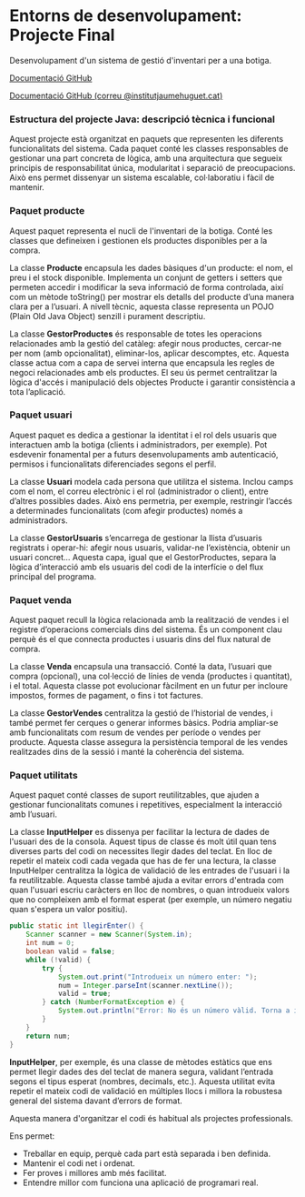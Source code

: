 # Entorns de desenvolupament: Projecte Final
Desenvolupament d'un sistema de gestió d'inventari per a una botiga.

[Documentació GitHub](https://docs.google.com/document/d/1gnoBHRnmVD7wAUJRrw6KIS9-iOtTpAS_Pd4XK2D7rCQ/edit?usp=sharing "Documentación GitHub")

[Documentació GitHub (correu @institutjaumehuguet.cat)](https://docs.google.com/document/d/1VG1L9SKpDAiFMKlEdNU4IHNOrJPr7NskyvFRyqznFXQ/edit?usp=sharing "Documentació GitHub")

### **Estructura del projecte Java: descripció tècnica i funcional**
Aquest projecte està organitzat en paquets que representen les diferents funcionalitats del sistema. Cada paquet conté les classes responsables de gestionar una part concreta de lògica, amb una arquitectura que segueix principis de responsabilitat única, modularitat i separació de preocupacions. Això ens permet dissenyar un sistema escalable, col·laboratiu i fàcil de mantenir.

### Paquet producte

Aquest paquet representa el nucli de l'inventari de la botiga. Conté les classes que defineixen i gestionen els productes disponibles per a la compra.

La classe **Producte** encapsula les dades bàsiques d'un producte: el nom, el preu i el stock disponible. Implementa un conjunt de getters i setters que permeten accedir i modificar la seva informació de forma controlada, així com un mètode toString() per mostrar els detalls del producte d’una manera clara per a l’usuari. A nivell tècnic, aquesta classe representa un POJO (Plain Old Java Object) senzill i purament descriptiu.

La classe **GestorProductes** és responsable de totes les operacions relacionades amb la gestió del catàleg: afegir nous productes, cercar-ne per nom (amb opcionalitat), eliminar-los, aplicar descomptes, etc. Aquesta classe actua com a capa de servei interna que encapsula les regles de negoci relacionades amb els productes. El seu ús permet centralitzar la lògica d'accés i manipulació dels objectes Producte i garantir consistència a tota l’aplicació.

### Paquet usuari

Aquest paquet es dedica a gestionar la identitat i el rol dels usuaris que interactuen amb la botiga (clients i administradors, per exemple). Pot esdevenir fonamental per a futurs desenvolupaments amb autenticació, permisos i funcionalitats diferenciades segons el perfil.

La classe **Usuari** modela cada persona que utilitza el sistema. Inclou camps com el nom, el correu electrònic i el rol (administrador o client), entre d’altres possibles dades. Això ens permetria, per exemple, restringir l’accés a determinades funcionalitats (com afegir productes) només a administradors.

La classe **GestorUsuaris** s’encarrega de gestionar la llista d’usuaris registrats i operar-hi: afegir nous usuaris, validar-ne l’existència, obtenir un usuari concret... Aquesta capa, igual que el GestorProductes, separa la lògica d’interacció amb els usuaris del codi de la interfície o del flux principal del programa.

### Paquet venda

Aquest paquet recull la lògica relacionada amb la realització de vendes i el registre d’operacions comercials dins del sistema. És un component clau perquè és el que connecta productes i usuaris dins del flux natural de compra.

La classe **Venda** encapsula una transacció. Conté la data, l’usuari que compra (opcional), una col·lecció de línies de venda (productes i quantitat), i el total. Aquesta classe pot evolucionar fàcilment en un futur per incloure impostos, formes de pagament, o fins i tot factures.

La classe **GestorVendes** centralitza la gestió de l’historial de vendes, i també permet fer cerques o generar informes bàsics. Podria ampliar-se amb funcionalitats com resum de vendes per període o vendes per producte. Aquesta classe assegura la persistència temporal de les vendes realitzades dins de la sessió i manté la coherència del sistema.

### Paquet utilitats

Aquest paquet conté classes de suport reutilitzables, que ajuden a gestionar funcionalitats comunes i repetitives, especialment la interacció amb l’usuari.

La classe **InputHelper** es dissenya per facilitar la lectura de dades de l'usuari des de la consola. Aquest tipus de classe és molt útil quan tens diverses parts del codi on necessites llegir dades del teclat. En lloc de repetir el mateix codi cada vegada que has de fer una lectura, la classe InputHelper centralitza la lògica de validació de les entrades de l'usuari i la fa reutilitzable.  Aquesta classe també ajuda a evitar errors d'entrada com quan l'usuari escriu caràcters en lloc de nombres, o quan introdueix valors que no compleixen amb el format esperat (per exemple, un número negatiu quan s'espera un valor positiu).

```java
public static int llegirEnter() {
    Scanner scanner = new Scanner(System.in);
    int num = 0;
    boolean valid = false;
    while (!valid) {
        try {
            System.out.print("Introdueix un número enter: ");
            num = Integer.parseInt(scanner.nextLine());
            valid = true;
        } catch (NumberFormatException e) {
            System.out.println("Error: No és un número vàlid. Torna a intentar-ho.");
        }
    }
    return num;
}
```

**InputHelper**, per exemple, és una classe de mètodes estàtics que ens permet llegir dades des del teclat de manera segura, validant l’entrada segons el tipus esperat (nombres, decimals, etc.). Aquesta utilitat evita repetir el mateix codi de validació en múltiples llocs i millora la robustesa general del sistema davant d’errors de format.

Aquesta manera d'organitzar el codi és habitual als projectes professionals.

Ens permet:
- Treballar en equip, perquè cada part està separada i ben definida.
- Mantenir el codi net i ordenat.
- Fer proves i millores amb més facilitat.
- Entendre millor com funciona una aplicació de programari real.
